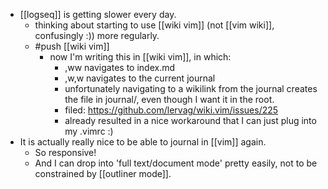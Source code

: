 - [[logseq]] is getting slower every day.
  - thinking about starting to use [[wiki vim]] (not [[vim wiki]], confusingly :)) more regularly.
  - #push [[wiki vim]]
    - now I'm writing this in [[wiki vim]], in which:
      - ,ww navigates to index.md
      - ,w,w navigates to the current journal
      - unfortunately navigating to a wikilink from the journal creates the file in journal/, even though I want it in the root.
      - filed: https://github.com/lervag/wiki.vim/issues/225 
      - already resulted in a nice workaround that I can just plug into my .vimrc :)
- It is actually really nice to be able to journal in [[vim]] again.
  - So responsive!
  - And I can drop into 'full text/document mode' pretty easily, not to be constrained by [[outliner mode]].
